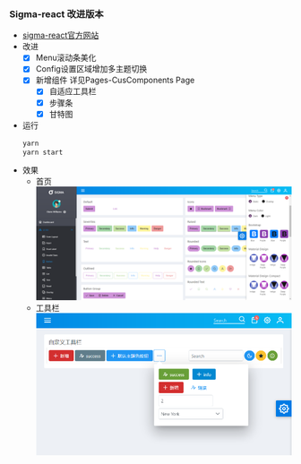 ### Sigma-react 改进版本
- [sigma-react官方网站](https://github.com/primefaces/sigma-react)
- 改进
  - [x] Menu滚动条美化
  - [x] Config设置区域增加多主题切换
  - [x] 新增组件  详见Pages-CusComponents Page
    - [x] 自适应工具栏
    - [x] 步骤条
    - [x] 甘特图
- 运行
  ```
  yarn
  yarn start
  ```
- 效果
    - 首页
    ![首页运行效果](https://github.com/Tammy-zting/primeReactLayout/blob/main/githubPic/PrimeReact-Sigma.png?raw=true)
    - 工具栏
    ![自适应工具栏](https://github.com/Tammy-zting/primeReactLayout/blob/main/githubPic/toolbar.png?raw=true)

